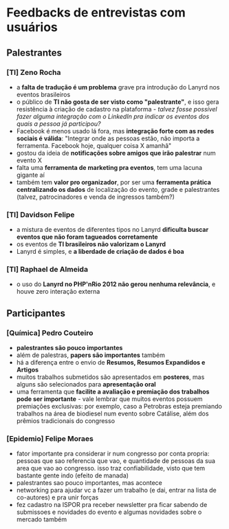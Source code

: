 # Feedbacks de entrevistas com usuários

## Palestrantes

### [TI] Zeno Rocha
- a **falta de tradução é um problema** grave pra introdução do Lanyrd nos eventos brasileiros
- o público de **TI não gosta de ser visto como "palestrante"**, e isso gera resistência à criação de cadastro na plataforma - *talvez fosse possível fazer alguma integração com o LinkedIn pra indicar os eventos dos quais a pessoa já participou?*
- Facebook é menos usado lá fora, mas **integração forte com as redes sociais é válida**: "Integrar onde as pessoas estão, não importa a ferramenta. Facebook hoje, qualquer coisa X amanhã"
- gostou da ideia de **notificações sobre amigos que irão palestrar** num evento X
- falta uma **ferramenta de marketing pra eventos**, tem uma lacuna gigante aí
- também tem **valor pro organizador**, por ser uma **ferramenta prática centralizando os dados** de localização do evento, grade e palestrantes (talvez, patrocinadores e venda de ingressos também?)

### [TI] Davidson Felipe
- a mistura de eventos de diferentes tipos no Lanyrd **dificulta buscar eventos que não foram tagueados corretamente**
- os eventos de **TI brasileiros não valorizam o Lanyrd**
- Lanyrd é simples, e **a liberdade de criação de dados é boa**

### [TI] Raphael de Almeida
- o uso do **Lanyrd no PHP'nRio 2012 não gerou nenhuma relevância**, e houve zero interação externa

## Participantes

### [Química] Pedro Couteiro
- **palestrantes são pouco importantes**
- além de palestras, **papers são importantes** também
- há a diferença entre o envio de **Resumos, Resumos Expandidos e Artigos**
- muitos trabalhos submetidos são apresentados em **posteres**, mas alguns são selecionados para **apresentação oral**
- uma ferramenta que **facilite a avaliação e premiação dos trabalhos pode ser importante** - vale lembrar que muitos eventos possuem premiações exclusivas: por exemplo, caso a Petrobras esteja premiando trabalhos na área de biodiesel num evento sobre Catálise, além dos prêmios tradicionais do congresso

### [Epidemio] Felipe Moraes
- fator importante pra considerar ir num congresso por conta propria: pessoas que sao referencia que vao, e quantidade de pessoas da sua area que vao ao congresso. isso traz confiabilidade, visto que tem bastante gente indo (efeito de manada)
- palestrantes sao pouco importantes, mas acontece
- networking para ajudar vc a fazer um trabalho (e dai, entrar na lista de co-autores) e pra unir forças
- fez cadastro na ISPOR pra receber newsletter pra ficar sabendo de submissoes e novidades do evento e algumas novidades sobre o mercado também